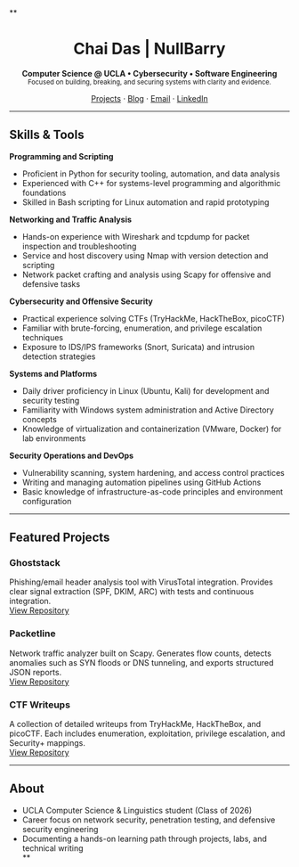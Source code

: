 **<h1 align="center">Chai Das | NullBarry</h1>
<p align="center">
  <b>Computer Science @ UCLA • Cybersecurity • Software Engineering</b><br/>
  <sub>Focused on building, breaking, and securing systems with clarity and evidence.</sub>
</p>

<p align="center">
  <a href="https://github.com/NullBarry?tab=repositories">Projects</a> ·
  <a href="https://your-blog-url-here">Blog</a> ·
  <a href="mailto:your-email@example.com">Email</a> ·
  <a href="https://www.linkedin.com/in/your-linkedin/">LinkedIn</a>
</p>

---

## Skills & Tools

**Programming and Scripting**
- Proficient in Python for security tooling, automation, and data analysis  
- Experienced with C++ for systems-level programming and algorithmic foundations  
- Skilled in Bash scripting for Linux automation and rapid prototyping  

**Networking and Traffic Analysis**
- Hands-on experience with Wireshark and tcpdump for packet inspection and troubleshooting  
- Service and host discovery using Nmap with version detection and scripting  
- Network packet crafting and analysis using Scapy for offensive and defensive tasks  

**Cybersecurity and Offensive Security**
- Practical experience solving CTFs (TryHackMe, HackTheBox, picoCTF)  
- Familiar with brute-forcing, enumeration, and privilege escalation techniques  
- Exposure to IDS/IPS frameworks (Snort, Suricata) and intrusion detection strategies  

**Systems and Platforms**
- Daily driver proficiency in Linux (Ubuntu, Kali) for development and security testing  
- Familiarity with Windows system administration and Active Directory concepts  
- Knowledge of virtualization and containerization (VMware, Docker) for lab environments  

**Security Operations and DevOps**
- Vulnerability scanning, system hardening, and access control practices  
- Writing and managing automation pipelines using GitHub Actions  
- Basic knowledge of infrastructure-as-code principles and environment configuration  

---

## Featured Projects

### Ghoststack
Phishing/email header analysis tool with VirusTotal integration. Provides clear signal extraction (SPF, DKIM, ARC) with tests and continuous integration.  
[View Repository](https://github.com/NullBarry/ghoststack)

### Packetline
Network traffic analyzer built on Scapy. Generates flow counts, detects anomalies such as SYN floods or DNS tunneling, and exports structured JSON reports.  
[View Repository](https://github.com/NullBarry/packetline)

### CTF Writeups
A collection of detailed writeups from TryHackMe, HackTheBox, and picoCTF. Each includes enumeration, exploitation, privilege escalation, and Security+ mappings.  
[View Repository](https://github.com/NullBarry/ctf-writeups)

---

## About
- UCLA Computer Science & Linguistics student (Class of 2026)  
- Career focus on network security, penetration testing, and defensive security engineering  
- Documenting a hands-on learning path through projects, labs, and technical writing  
**
